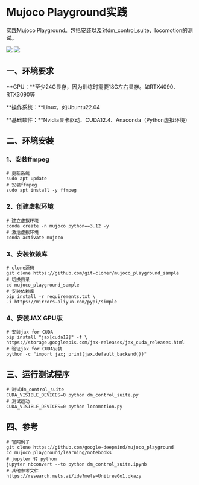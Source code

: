 # Mujoco Playground实践

实践Mujoco Playground。包括安装以及对dm_control_suite、locomotion的测试。

![](https://gitclone.com/download1/playground/sample0.gif)
![](https://gitclone.com/download1/playground/sample1.gif)

## 一、环境要求

**GPU：**至少24G显存，因为训练时需要18G左右显存。如RTX4090、RTX3090等

**操作系统：**Linux，如Ubuntu22.04

**基础软件：**Nvidia显卡驱动、CUDA12.4、Anaconda（Python虚拟环境）

## 二、环境安装

### 1、安装ffmpeg

```shell
# 更新系统
sudo apt update
# 安装ffmpeg
sudo apt install -y ffmpeg
```

### 2、创建虚拟环境

```shell
# 建立虚拟环境
conda create -n mujoco python==3.12 -y
# 激活虚拟环境
conda activate mujoco
```

### 3、安装依赖库

```shell
# clone源码
git clone https://github.com/git-cloner/mujoco_playground_sample
# 切换目录
cd mujoco_playground_sample
# 安装依赖库
pip install -r requirements.txt \
-i https://mirrors.aliyun.com/pypi/simple
```

### 4、安装JAX GPU版

```shell
# 安装jax for CUDA
pip install "jax[cuda12]" -f \
https://storage.googleapis.com/jax-releases/jax_cuda_releases.html
# 验证jax for CUDA安装
python -c "import jax; print(jax.default_backend())" 
```

## 三、运行测试程序

```shell
# 测试dm_control_suite
CUDA_VISIBLE_DEVICES=0 python dm_control_suite.py
# 测试运动
CUDA_VISIBLE_DEVICES=0 python locomotion.py
```

## 四、参考

```shell
# 官网例子
git clone https://github.com/google-deepmind/mujoco_playground
cd mujoco_playground/learning/notebooks
# jupyter 转 python
jupyter nbconvert --to python dm_control_suite.ipynb
# 其他参考文件
https://research.mels.ai/ide?mels=UnitreeGo1.qkazy
```




